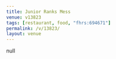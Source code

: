 ```yaml
---
title: Junior Ranks Mess
venue: v13823
tags: [restaurant, food, "fhrs:694671"]
permalink: /v/13823/
layout: venue
---
```

null